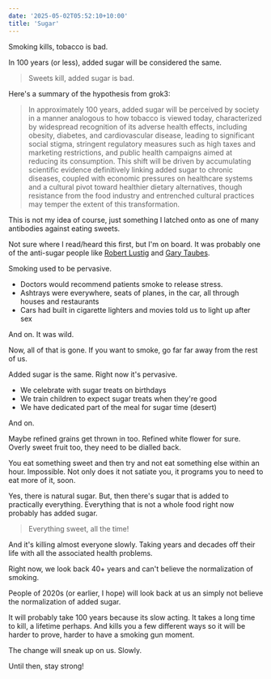 ```yaml
---
date: '2025-05-02T05:52:10+10:00'
title: 'Sugar'
---
```


Smoking kills, tobacco is bad.

In 100 years (or less), added sugar will be considered the same.

> Sweets kill, added sugar is bad.

Here's a summary of the hypothesis from grok3:

> In approximately 100 years, added sugar will be perceived by society in a manner analogous to how tobacco is viewed today, characterized by widespread recognition of its adverse health effects, including obesity, diabetes, and cardiovascular disease, leading to significant social stigma, stringent regulatory measures such as high taxes and marketing restrictions, and public health campaigns aimed at reducing its consumption. This shift will be driven by accumulating scientific evidence definitively linking added sugar to chronic diseases, coupled with economic pressures on healthcare systems and a cultural pivot toward healthier dietary alternatives, though resistance from the food industry and entrenched cultural practices may temper the extent of this transformation.

This is not my idea of course, just something I latched onto as one of many antibodies against eating sweets.

Not sure where I read/heard this first, but I'm on board. It was probably one of the anti-sugar people like [Robert Lustig](https://x.com/RobertLustigMD) and [Gary Taubes](https://x.com/garytaubes).

Smoking used to be pervasive.

- Doctors would recommend patients smoke to release stress.
- Ashtrays were everywhere, seats of planes, in the car, all through houses and restaurants
- Cars had built in cigarette lighters and movies told us to light up after sex

And on. It was wild.

Now, all of that is gone. If you want to smoke, go far far away from the rest of us.

Added sugar is the same. Right now it's pervasive.

- We celebrate with sugar treats on birthdays
- We train children to expect sugar treats when they're good
- We have dedicated part of the meal for sugar time (desert)

And on.

Maybe refined grains get thrown in too. Refined white flower for sure. Overly sweet fruit too, they need to be dialled back.

You eat something sweet and then try and not eat something else within an hour. Impossible. Not only does it not satiate you, it programs you to need to eat more of it, soon.

Yes, there is natural sugar. But, then there's sugar that is added to practically everything. Everything that is not a whole food right now probably has added sugar.

> Everything sweet, all the time!

And it's killing almost everyone slowly. Taking years and decades off their life with all the associated health problems.

Right now, we look back 40+ years and can't believe the normalization of smoking.

People of 2020s (or earlier, I hope) will look back at us an simply not believe the normalization of added sugar.

It will probably take 100 years because its slow acting. It takes a long time to kill, a lifetime perhaps. And kills you a few different ways so it will be harder to prove, harder to have a smoking gun moment.

The change will sneak up on us. Slowly.

Until then, stay strong!
